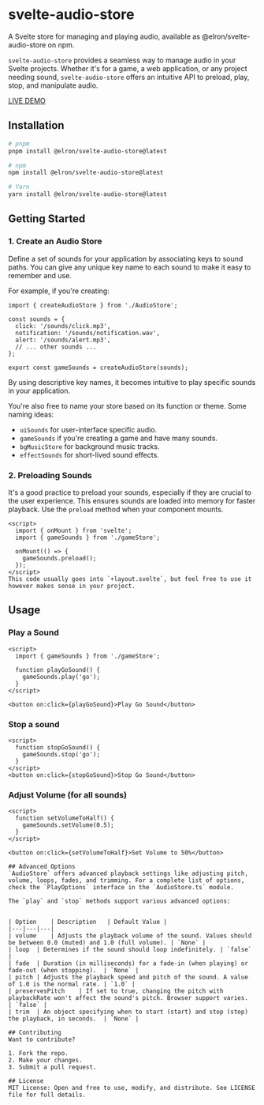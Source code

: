 # svelte-audio-store

A Svelte store for managing and playing audio, available as @elron/svelte-audio-store on npm.

`svelte-audio-store` provides a seamless way to manage audio in your Svelte projects. Whether it's for a game, a web application, or any project needing sound, `svelte-audio-store` offers an intuitive API to preload, play, stop, and manipulate audio.

[LIVE DEMO](https://svelte-audio-store.netlify.app/)

## Installation

```bash
# pnpm
pnpm install @elron/svelte-audio-store@latest

# npm
npm install @elron/svelte-audio-store@latest

# Yarn
yarn install @elron/svelte-audio-store@latest
```

## Getting Started

### 1. Create an Audio Store

Define a set of sounds for your application by associating keys to sound paths. You can give any unique key name to each sound to make it easy to remember and use.

For example, if you're creating:

```svelte
import { createAudioStore } from './AudioStore';

const sounds = {
  click: '/sounds/click.mp3',
  notification: '/sounds/notification.wav',
  alert: '/sounds/alert.mp3',
  // ... other sounds ...
};

export const gameSounds = createAudioStore(sounds);
```

By using descriptive key names, it becomes intuitive to play specific sounds in your application.

You're also free to name your store based on its function or theme. Some naming ideas:

- `uiSounds` for user-interface specific audio.
- `gameSounds` if you're creating a game and have many sounds.
- `bgMusicStore` for background music tracks.
- `effectSounds` for short-lived sound effects.

### 2. Preloading Sounds
It's a good practice to preload your sounds, especially if they are crucial to the user experience. This ensures sounds are loaded into memory for faster playback. Use the `preload` method when your component mounts.

```svelte
<script>
  import { onMount } from 'svelte';
  import { gameSounds } from './gameStore';

  onMount(() => {
    gameSounds.preload();
  });
</script>
This code usually goes into `+layout.svelte`, but feel free to use it however makes sense in your project.
```

## Usage

### Play a Sound

```svelte
<script>
  import { gameSounds } from './gameStore';

  function playGoSound() {
    gameSounds.play('go');
  }
</script>

<button on:click={playGoSound}>Play Go Sound</button>
```

### Stop a sound
```svelte
<script>
  function stopGoSound() {
    gameSounds.stop('go');
  }
</script>
<button on:click={stopGoSound}>Stop Go Sound</button>
```

### Adjust Volume (for all sounds)
```svelte
<script>
  function setVolumeToHalf() {
    gameSounds.setVolume(0.5);
  }
</script>

<button on:click={setVolumeToHalf}>Set Volume to 50%</button>

## Advanced Options
`AudioStore` offers advanced playback settings like adjusting pitch, volume, loops, fades, and trimming. For a complete list of options, check the `PlayOptions` interface in the `AudioStore.ts` module.

The `play` and `stop` methods support various advanced options:


| Option	| Description	| Default Value | 
|---|---|---|
| volume	| Adjusts the playback volume of the sound. Values should be between 0.0 (muted) and 1.0 (full volume).	| `None` | 
| loop	| Determines if the sound should loop indefinitely.	| `false` | 
| fade	| Duration (in milliseconds) for a fade-in (when playing) or fade-out (when stopping).	| `None` | 
| pitch	| Adjusts the playback speed and pitch of the sound. A value of 1.0 is the normal rate.	| `1.0` | 
| preservesPitch	| If set to true, changing the pitch with playbackRate won't affect the sound's pitch. Browser support varies.	| `false` | 
| trim	| An object specifying when to start (start) and stop (stop) the playback, in seconds.	| `None` | 

## Contributing
Want to contribute?

1. Fork the repo.
2. Make your changes.
3. Submit a pull request.

## License
MIT License: Open and free to use, modify, and distribute. See LICENSE file for full details.